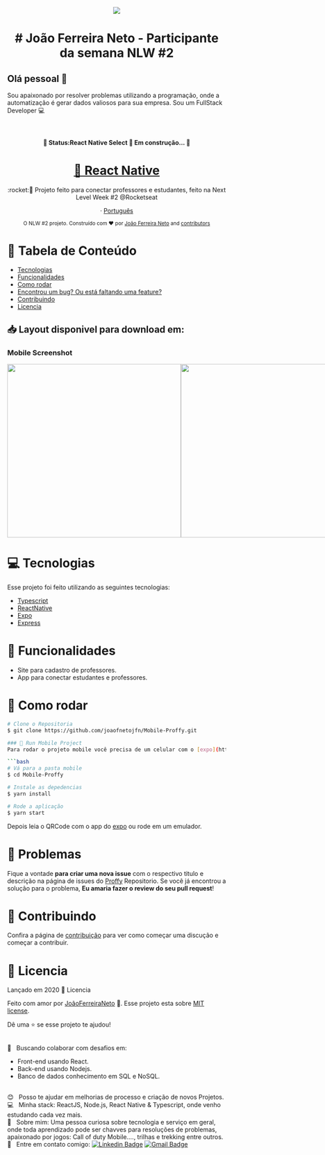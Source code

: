 <p align="center"><img width="auto" src="https://avatars1.githubusercontent.com/u/20828243?s=460&u=6b7db156aa91f513ca4b58f3bcc32efea1eaceaa&v=4"></p>

<h1 align="center">
# João Ferreira Neto - Participante da semana NLW #2 </h1>

## Olá pessoal 👋
Sou apaixonado por resolver problemas utilizando a programação, onde a automatização é gerar dados valiosos para sua empresa.
Sou um FullStack Developer :computer:

  &nbsp;
  <h4 align="center"> 
	🚧  Status:React Native Select 🚀 Em construção...  🚧
  </h4>
  
  <h1 align="center">
    <a href="https://reactnative.dev/">🔗 React Native</a>
  </h1>

<p align="center">:rocket:🚀  Projeto feito para conectar professores e estudantes, feito na Next Level Week #2 @Rocketseat</p>

<p align="center">
    ·
    <a href="README.md">Português</a>
 </p>

<div align="center">
  <sub>O NLW #2 projeto. Construído com ❤︎ por
    <a href="https://github.com/joaoferreiranetojfn">João Ferreira Neto</a> and
    <a href="https://github.com/joaofnetojfn/Mobile-Proffy/graphs/contributors">
      contributors
    </a>
  </sub>
</div>


# :pushpin: Tabela de Conteúdo

* [Tecnologias](#computer-tecnologias)
* [Funcionalidades](#rocket-funcionalidades)
* [Como rodar](#construction_worker-como-rodar)
* [Encontrou um bug? Ou está faltando uma feature?](#bug-problemas)
* [Contribuindo](#tada-contribuindo)
* [Licencia](#closed_book-licencia)

<h2 align="left"> 📥 Layout disponivel para download em: </h2>

### Mobile Screenshot
<div style="display: flex; flex-direction: 'row'; align-items: 'center';">
   <img src="./IMG-Readme/index_web.png" width="400px">
   <img src="./IMG-Readme/web-list.png" width="400px">
</div> 

# :computer: Tecnologias
Esse projeto foi feito utilizando as seguintes tecnologias:

* [Typescript](https://www.typescriptlang.org/)      
* [ReactNative](https://reactnative.org/)      
* [Expo](https://expo.io/)       
* [Express](https://expressjs.com/) 

# :rocket: Funcionalidades

* Site para cadastro de professores.
* App para conectar estudantes e professores.

# :construction_worker: Como rodar
```bash
# Clone o Repositoria
$ git clone https://github.com/joaofnetojfn/Mobile-Proffy.git

### 📱 Run Mobile Project
Para rodar o projeto mobile você precisa de um celular com o [expo](https://play.google.com/store/apps/details?id=host.exp.exponent) instlado ou um emulador android/ios.

```bash
# Vá para a pasta mobile
$ cd Mobile-Proffy

# Instale as depedencias
$ yarn install

# Rode a aplicação
$ yarn start
```
Depois leia o QRCode com o app do [expo](https://play.google.com/store/apps/details?id=host.exp.exponent) ou rode em um emulador.

# :bug: Problemas

Fique a vontade **para criar uma nova issue** com o respectivo titulo e descrição na página de issues do [Proffy](https://github.com/joaofnetojfn/Proffy_030820_WEb/issues) Repositorio. Se você já encontrou a solução para o problema, **Eu amaria fazer o review do seu pull request**!

# :tada: Contribuindo

Confira a página de [contribuição](./CONTRIBUTING.md) para ver como começar uma discução e começar a contribuir.

# :closed_book: Licencia

Lançado em 2020 :closed_book: Licencia

Feito com amor por [JoãoFerreiraNeto](https://github.com/joaofnetojfn) 🚀.
Esse projeto esta sobre [MIT license](./LICENSE).


Dê uma ⭐️ se esse projeto te ajudou!

 <br/> :purple_heart: &nbsp; Buscando colaborar com desafios em:<br/>
  - Front-end usando React. <br/>
  - Back-end usando Nodejs. <br/> 
  - Banco de dados conhecimento em SQL e NoSQL.
  
  
 <br/> :blush: &nbsp; Posso te ajudar em melhorias de processo e criação de novos Projetos.
 <br/> :computer: &nbsp; Minha stack: ReactJS, Node.js, React Native & Typescript, onde venho estudando cada vez mais.
 <br/> 💬  &nbsp; Sobre mim: Uma pessoa curiosa sobre tecnologia e serviço em geral, onde toda aprendizado pode ser chavves para resoluções de problemas, apaixonado por jogos: Call of duty Mobile...., trilhas e trekking entre outros.
  <br/> :email: &nbsp; Entre em contato comigo: [![Linkedin Badge](https://img.shields.io/badge/-JoaoFerreira-blue?style=flat-square&logo=Linkedin&logoColor=white&link=https://www.linkedin.com/in/joaoferreiraneto/)](https://www.linkedin.com/in/joaoferreiraneto/)
[![Gmail Badge](https://img.shields.io/badge/-joaofnetojfn@hotmail.com-c14438?style=flat-square&logo=Hotmail&logoColor=white&link=mailto:joaofnetojfn@hotamil.com)](mailto:joaofnetojfn@hotmail.com)
#
